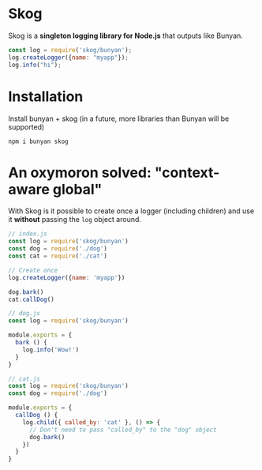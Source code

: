 # Skog

Skog is a **singleton logging library for Node.js** that outputs like Bunyan.

```js
const log = require('skog/bunyan');
log.createLogger({name: "myapp"});
log.info("hi");
```

# Installation

Install bunyan + skog (in a future, more libraries than Bunyan will be supported)

```
npm i bunyan skog
```

# An oxymoron solved: "context-aware global"

With Skog is it possible to create once a logger (including children) and use it **without** passing the `log` object around.

```js
// index.js
const log = require('skog/bunyan')
const dog = require('./dog')
const cat = require('./cat')

// Create once
log.createLogger({name: 'myapp'})

dog.bark()
cat.callDog()
```

```js
// dog.js
const log = require('skog/bunyan')

module.exports = {
  bark () {
    log.info('Wow!')
  }
}
```

```js
// cat.js
const log = require('skog/bunyan')
const dog = require('./dog')

module.exports = {
  callDog () {
    log.child({ called_by: 'cat' }, () => {
      // Don't need to pass "called_by" to the "dog" object
      dog.bark()
    })
  }
}
```